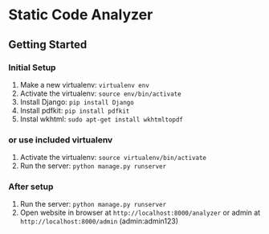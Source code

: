 Static Code Analyzer
===============



Getting Started
---------------

### Initial Setup ###
1. Make a new virtualenv: ``virtualenv env``
2. Activate the virtualenv: ``source env/bin/activate``
3. Install Django: ``pip install Django``
4. Install pdfkit: ``pip install pdfkit``
5. Instal wkhtml: ``sudo apt-get install wkhtmltopdf``


### or use included virtualenv ###
1. Activate the virtualenv: ``source virtualenv/bin/activate``
2. Run the server: ``python manage.py runserver``



### After setup ###
1. Run the server: ``python manage.py runserver``
2. Open website in browser at ``http://localhost:8000/analyzer`` or admin at ``http://localhost:8000/admin`` (admin:admin123)

